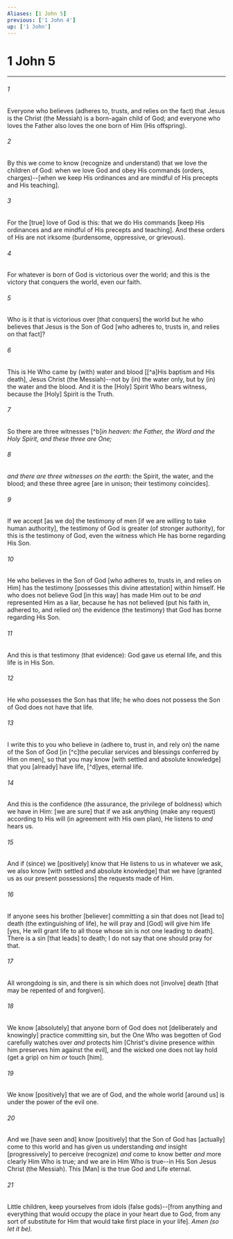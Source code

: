 ```yaml
---
Aliases: [1 John 5]
previous: ['1 John 4']
up: ['1 John']
---
```

# 1 John 5

***














###### 1 






Everyone who believes (adheres to, trusts, and relies on the fact) that Jesus is the Christ (the Messiah) is a born-again child of God; and everyone who loves the Father also loves the one born of Him (His offspring). 













###### 2 






By this we come to know (recognize and understand) that we love the children of God: when we love God and obey His commands (orders, charges)--[when we keep His ordinances and are mindful of His precepts and His teaching]. 













###### 3 






For the [true] love of God is this: that we do His commands [keep His ordinances and are mindful of His precepts and teaching]. And these orders of His are not irksome (burdensome, oppressive, or grievous). 













###### 4 






For whatever is born of God is victorious over the world; and this is the victory that conquers the world, even our faith. 













###### 5 






Who is it that is victorious over [that conquers] the world but he who believes that Jesus is the Son of God [who adheres to, trusts in, and relies on that fact]? 













###### 6 






This is He Who came by (with) water and blood [[^a]His baptism and His death], Jesus Christ (the Messiah)--not by (in) the water only, but by (in) the water and the blood. And it is the [Holy] Spirit Who bears witness, because the [Holy] Spirit is the Truth. 













###### 7 






So there are three witnesses [^b]_in heaven: the Father, the Word and the Holy Spirit, and these three are One;_ 













###### 8 






_and there are three witnesses on the earth_: the Spirit, the water, and the blood; and these three agree [are in unison; their testimony coincides]. 













###### 9 






If we accept [as we do] the testimony of men [if we are willing to take human authority], the testimony of God is greater (of stronger authority), for this is the testimony of God, even the witness which He has borne regarding His Son. 













###### 10 






He who believes in the Son of God [who adheres to, trusts in, and relies on Him] has the testimony [possesses this divine attestation] within himself. He who does not believe God [in this way] has made Him out to be _and_ represented Him as a liar, because he has not believed (put his faith in, adhered to, and relied on) the evidence (the testimony) that God has borne regarding His Son. 













###### 11 






And this is that testimony (that evidence): God gave us eternal life, and this life is in His Son. 













###### 12 






He who possesses the Son has that life; he who does not possess the Son of God does not have that life. 













###### 13 






I write this to you who believe in (adhere to, trust in, and rely on) the name of the Son of God [in [^c]the peculiar services and blessings conferred by Him on men], so that you may know [with settled and absolute knowledge] that you [already] have life, [^d]yes, eternal life. 













###### 14 






And this is the confidence (the assurance, the privilege of boldness) which we have in Him: [we are sure] that if we ask anything (make any request) according to His will (in agreement with His own plan), He listens to _and_ hears us. 













###### 15 






And if (since) we [positively] know that He listens to us in whatever we ask, we also know [with settled and absolute knowledge] that we have [granted us as our present possessions] the requests made of Him. 













###### 16 






If anyone sees his brother [believer] committing a sin that does not [lead to] death (the extinguishing of life), he will pray and [God] will give him life [yes, He will grant life to all those whose sin is not one leading to death]. There is a sin [that leads] to death; I do not say that one should pray for that. 













###### 17 






All wrongdoing is sin, and there is sin which does not [involve] death [that may be repented of and forgiven]. 













###### 18 






We know [absolutely] that anyone born of God does not [deliberately and knowingly] practice committing sin, but the One Who was begotten of God carefully watches over _and_ protects him [Christ's divine presence within him preserves him against the evil], and the wicked one does not lay hold (get a grip) on him _or_ touch [him]. 













###### 19 






We know [positively] that we are of God, and the whole world [around us] is under the power of the evil one. 













###### 20 






And we [have seen and] know [positively] that the Son of God has [actually] come to this world and has given us understanding _and_ insight [progressively] to perceive (recognize) _and_ come to know better _and_ more clearly Him Who is true; and we are in Him Who is true--in His Son Jesus Christ (the Messiah). This [Man] is the true God and Life eternal. 













###### 21 






Little children, keep yourselves from idols (false gods)--[from anything and everything that would occupy the place in your heart due to God, from any sort of substitute for Him that would take first place in your life]. _Amen (so let it be)._
